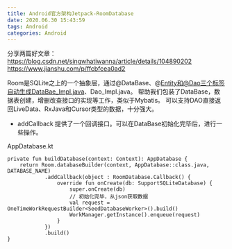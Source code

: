 ```yaml
---
title: Android官方架构Jetpack-RoomDatabase
date: 2020.06.30 15:43:59
tags: Android
categories: Android
---
```


分享两篇好文章：
https://blog.csdn.net/singwhatiwanna/article/details/104890202
https://www.jianshu.com/p/ffcbfcea0ad2


Room是SQLite之上的一个抽象层，通过@DataBase、@Entity和@Dao三个标签自动生成DataBae_Impl.java、Dao_Impl.java。
帮助我们包装了DataBase，数据表创建，增删改查接口的实现等工作，类似于Mybatis。
可以支持DAO直接返回LiveData、RxJava和Cursor类型的数据，十分强大。

- addCallback
提供了一个回调接口。可以在DataBase初始化完毕后，进行一些操作。

AppDatabase.kt
```
private fun buildDatabase(context: Context): AppDatabase {
    return Room.databaseBuilder(context, AppDatabase::class.java, DATABASE_NAME)
            .addCallback(object : RoomDatabase.Callback() {
                override fun onCreate(db: SupportSQLiteDatabase) {
                    super.onCreate(db)
                    // 初始化完毕，从json获取数据
                    val request = OneTimeWorkRequestBuilder<SeedDatabaseWorker>().build()
                    WorkManager.getInstance().enqueue(request)
                }
            })
            .build()
}
```
